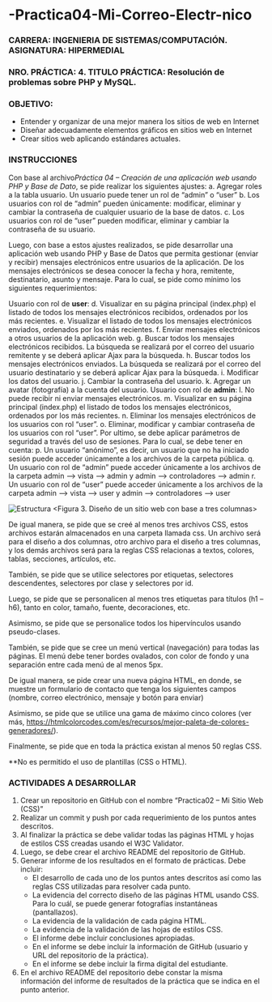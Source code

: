 # -Practica04-Mi-Correo-Electr-nico
### **CARRERA:** INGENIERIA DE SISTEMAS/COMPUTACIÓN. **ASIGNATURA:** HIPERMEDIAL
### **NRO. PRÁCTICA:** 4. **TITULO PRÁCTICA:** Resolución de problemas sobre PHP y MySQL.
### **OBJETIVO**:
  * Entender y organizar de una mejor manera los sitios de web en Internet 
  * Diseñar adecuadamente elementos gráficos en sitios web en Internet
  * Crear sitios web aplicando estándares actuales. 
  ### INSTRUCCIONES
  Con base al archivo*Práctica 04 – Creación de una aplicación web usando PHP y Base de Dato*, se pide realizar los siguientes ajustes: 
    a. Agregar roles a la tabla usuario. Un usuario puede tener un rol de “admin” o “user” 
    b. Los usuarios con rol de “admin” pueden únicamente: modificar, eliminar y cambiar la contraseña de cualquier usuario de la base de datos.
    c. Los usuarios con rol de “user” pueden modificar, eliminar y cambiar la contraseña de su usuario. 
 
Luego, con base a estos ajustes realizados, se pide desarrollar una aplicación web usando PHP y Base de Datos que permita gestionar 
(enviar y recibir) mensajes electrónicos entre usuarios de la aplicación. De los mensajes electrónicos se desea conocer la fecha y 
hora, remitente, destinatario, asunto y mensaje. Para lo cual, se pide como mínimo los siguientes requerimientos:

Usuario con rol de **user**:
    d. Visualizar en su página principal (index.php) el listado de todos los mensajes electrónicos   recibidos, ordenados por los más recientes.
    e. Visualizar el listado de todos los mensajes electrónicos enviados, ordenados por los más recientes.
    f. Enviar mensajes electrónicos a otros usuarios de la aplicación web.
    g. Buscar todos los mensajes electrónicos recibidos. La búsqueda se realizará por el correo del usuario remitente y se deberá aplicar Ajax para la búsqueda.
    h. Buscar todos los mensajes electrónicos enviados. La búsqueda se realizará por el correo del usuario destinatario y se deberá aplicar Ajax para la búsqueda. 
    i. Modificar los datos del usuario. 
    j. Cambiar la contraseña del usuario. 
    k. Agregar un avatar (fotografía) a la cuenta del usuario. 
Usuario con rol de **admin**: 
    l. No puede recibir ni enviar mensajes electrónicos. 
    m. Visualizar en su página principal (index.php) el listado de todos los mensajes electrónicos, ordenados por los más recientes. 
    n. Eliminar los mensajes electrónicos de los usuarios con rol “user”.
    o. Eliminar, modificar y cambiar contraseña de los usuarios con rol “user”. 
Por ultimo, se debe aplicar  parámetros de seguridad a través del uso de sesiones. Para lo cual, se debe tener en cuenta: 
     p. Un usuario “anónimo”, es decir, un usuario que no ha iniciado sesión puede acceder únicamente a los archivos de la carpeta pública. 
     q. Un usuario con rol de “admin” puede acceder únicamente a los archivos de la carpeta admin --> vista --> admin y admin --> controladores --> admin 
     r. Un usuario con rol de “user” puede acceder únicamente a los archivos de la carpeta admin --> vista --> user y admin --> controladores --> user 
 
 ![Estructura](https://aprende-web.net/css/objetos/diseno2.gif)
 <Figura 3. Diseño de un sitio web con base a tres columnas>
 
 De igual manera, se pide que se creé al menos tres archivos CSS, estos archivos estarán almacenados en una carpeta llamada css. Un archivo será para el diseño a dos columnas, otro archivo para el diseño a tres columnas, y los demás archivos será para la reglas CSS relacionas a textos, colores, tablas, secciones, artículos, etc.
 
También, se pide que se utilice selectores por etiquetas, selectores descendentes, selectores por clase y selectores por id. 

Luego, se pide que se personalicen al menos tres etiquetas para títulos (h1 – h6), tanto en color, tamaño, fuente, decoraciones, etc. 

Asimismo, se pide que se personalice todos los hipervínculos usando pseudo-clases. 

También, se pide que se cree un menú vertical (navegación) para todas las páginas. El menú debe tener bordes ovalados, con color de fondo y una separación entre cada menú de al menos 5px. 

De igual manera, se pide crear una nueva página HTML, en donde, se muestre un formulario de contacto que tenga los siguientes campos (nombre, correo electrónico, mensaje y botón para enviar)

Asimismo, se pide que se utilice una gama de máximo cinco colores (ver más, https://htmlcolorcodes.com/es/recursos/mejor-paleta-de-colores-generadores/). 

Finalmente, se pide que en toda la práctica existan al menos 50 reglas CSS. 

**No es permitido el uso de plantillas (CSS o HTML).

###  ACTIVIDADES A DESARROLLAR
 1. Crear un repositorio en GitHub con el nombre “Practica02 – Mi Sitio Web (CSS)” 
 2. Realizar un commit y push por cada requerimiento de los puntos antes descritos. 
 3. Al finalizar la práctica se debe validar todas las páginas HTML y hojas de estilos CSS creadas usando el W3C Validator. 
 4. Luego, se debe crear el archivo README del repositorio de GitHub. 
 5. Generar informe de los resultados en el formato de prácticas. Debe incluir:
     * El desarrollo de cada uno de los puntos antes descritos así como las reglas CSS utilizadas para resolver cada punto.
     * La evidencia del correcto diseño de las páginas HTML usando CSS. Para lo cuál, se puede generar fotografías instantáneas     (pantallazos).  
     * La evidencia de la validación de cada página HTML. 
     * La evidencia de la validación de las hojas de estilos CSS. 
     * El informe debe incluir conclusiones apropiadas.  
     * En el informe se debe incluir la información de GitHub (usuario y URL del repositorio de la práctica). 
     * En el informe se debe incluir la firma digital del estudiante. 
 6. En el archivo README del repositorio debe constar la misma información del informe de resultados de la práctica que se indica en el punto anterior. 
